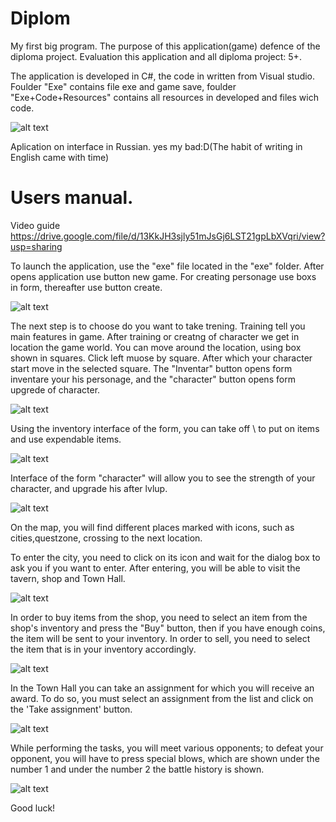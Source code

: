 # Diplom
My first big program. 
The purpose of this application(game) defence of the diploma project. 
Evaluation this application and all diploma project: 5+.

The application is developed in C#, the code in written from Visual studio.
Foulder "Exe" contains file exe and game save, foulder "Exe+Code+Resources" contains all resources in developed and files wich code.

![alt text](Screenshots/guide.png "guide.png")

Aplication on interface in Russian. yes my bad:D(The habit of writing in English came with time)



<h1>Users manual.</h1>

Video guide https://drive.google.com/file/d/13KkJH3sjly51mJsGj6LST21gpLbXVqri/view?usp=sharing

To launch the application, use the "exe" file located in the "exe" folder.
After opens application use button new game.
For creating personage use boxs in form, thereafter use button create.

![alt text](Screenshots/CreateCharacter.png "CreateCharacter")

The next step is to choose do you want to take trening.
Training tell you main features in game.
After training or creatng of character we get in location the game world.
You can move around the location, using box shown in squares. Click left muose by square.
After which your character start move in the selected square.
The "Inventar" button opens form inventare your his personage, and the "character" button opens form upgrede of character. 

![alt text](Screenshots/Map.png "Map")

Using the inventory interface of the form, you can take off \ to put on items and use expendable items.

![alt text](Screenshots/inventar.png "inventar")

Interface of the form "character" will allow you to see the strength of your character, and upgrade his after lvlup.

![alt text](Screenshots/Astranaar.png "Astranaar")

On the map, you will find different places marked with icons, such as cities,questzone, crossing to the next location.

To enter the city, you need to click on its icon and wait for the dialog box to ask you if you want to enter. 
After entering, you will be able to visit the tavern, shop and Town Hall.

![alt text](Screenshots/Fight.jpg "Fight")

In order to buy items from the shop, you need to select an item from the shop's inventory and press the "Buy" button,
then if you have enough coins, the item will be sent to your inventory.
In order to sell, you need to select the item that is in your inventory accordingly.

![alt text](Screenshots/Shop.png "Shop")

In the Town Hall you can take an assignment for which you will receive an award.
To do so, you must select an assignment from the list and click on the 'Take assignment' button.

![alt text](Screenshots/Hall.png "Hall")

While performing the tasks, you will meet various opponents; to defeat your opponent, you will have to press special blows,
which are shown under the number 1 and under the number 2 the battle history is shown.

![alt text](Screenshots/Fight.jpg "Fight")

Good luck!
